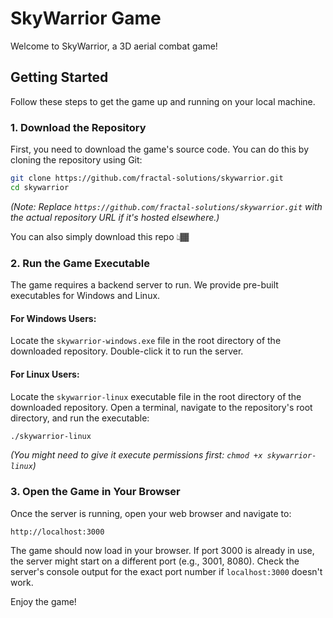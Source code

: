 # SkyWarrior Game

Welcome to SkyWarrior, a 3D aerial combat game!

## Getting Started

Follow these steps to get the game up and running on your local machine.

### 1. Download the Repository

First, you need to download the game's source code. You can do this by cloning the repository using Git:

```bash
git clone https://github.com/fractal-solutions/skywarrior.git
cd skywarrior
```
*(Note: Replace `https://github.com/fractal-solutions/skywarrior.git` with the actual repository URL if it's hosted elsewhere.)*

You can also simply download this repo 👆🏾

### 2. Run the Game Executable

The game requires a backend server to run. We provide pre-built executables for Windows and Linux.

#### For Windows Users:

Locate the `skywarrior-windows.exe` file in the root directory of the downloaded repository. Double-click it to run the server.

#### For Linux Users:

Locate the `skywarrior-linux` executable file in the root directory of the downloaded repository. Open a terminal, navigate to the repository's root directory, and run the executable:

```bash
./skywarrior-linux
```
*(You might need to give it execute permissions first: `chmod +x skywarrior-linux`)*

### 3. Open the Game in Your Browser

Once the server is running, open your web browser and navigate to:

```
http://localhost:3000
```

The game should now load in your browser. If port 3000 is already in use, the server might start on a different port (e.g., 3001, 8080). Check the server's console output for the exact port number if `localhost:3000` doesn't work.

Enjoy the game!

